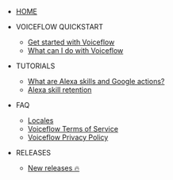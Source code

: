- [HOME](home.md)

- VOICEFLOW QUICKSTART
  - [Get started with Voiceflow](/quickstart/get-started-with-voiceflow.md)
  - [What can I do with Voiceflow](/quickstart/what-can-i-do-with-voiceflow.md)

- TUTORIALS
  - [What are Alexa skills and Google actions?](/tutorials/what-are-alexa-skills.md)
  - [Alexa skill retention](/tutorials/alexa-skill-retention.md)

- FAQ
  - [Locales](/faq/locales.md)
  - [Voiceflow Terms of Service](/faq/legal/voiceflow-terms-of-service.md)
  - [Voiceflow Privacy Policy](/faq/legal/voiceflow-privacy-policy.md)

- RELEASES
  - [New releases 🔥](/releases/releases.md)
